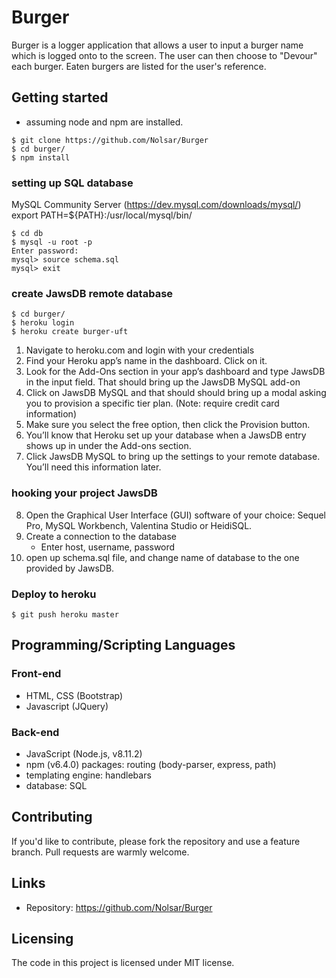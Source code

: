 # Burger

Burger is a logger application that allows a user to input a burger name which is logged onto to the screen. The user can then choose to "Devour" each burger. Eaten burgers are listed for the user's reference.

## Getting started
- assuming node and npm are installed. 

```shell
$ git clone https://github.com/Nolsar/Burger
$ cd burger/
$ npm install
```
### setting up SQL database
MySQL Community Server (https://dev.mysql.com/downloads/mysql/)
export PATH=${PATH}:/usr/local/mysql/bin/

```shell
$ cd db
$ mysql -u root -p
Enter password:
mysql> source schema.sql
mysql> exit
```
### create JawsDB remote database
```shell
$ cd burger/
$ heroku login
$ heroku create burger-uft
```
  1) Navigate to heroku.com and login with your credentials
  2) Find your Heroku app’s name in the dashboard. Click on it.
  3) Look for the Add-Ons section in your app’s dashboard and type JawsDB in the input field. That should bring up the JawsDB MySQL add-on
  4) Click on JawsDB MySQL and that should should bring up a modal asking you to provision a specific tier plan. (Note: require credit card information)
  5) Make sure you select the free option, then click the Provision button.
  6) You’ll know that Heroku set up your database when a JawsDB entry shows up in under the Add-ons section.
  7) Click JawsDB MySQL to bring up the settings to your remote database. You’ll need this information later.

### hooking your project JawsDB
  8) Open the Graphical User Interface (GUI) software of your choice: Sequel Pro, MySQL Workbench, Valentina Studio or HeidiSQL.
  9) Create a connection to the database
     * Enter host, username, password
  10) open up schema.sql file, and change name of database to the one provided by JawsDB.

### Deploy to heroku
```shell
$ git push heroku master
```

## Programming/Scripting Languages
### Front-end
- HTML, CSS (Bootstrap)
- Javascript (JQuery)

### Back-end
- JavaScript (Node.js, v8.11.2)
- npm (v6.4.0) packages: routing (body-parser, express, path)
- templating engine: handlebars
- database: SQL

## Contributing

If you'd like to contribute, please fork the repository and use a feature
branch. Pull requests are warmly welcome.

## Links

- Repository: https://github.com/Nolsar/Burger
<!-- - Deployed site: - -->

## Licensing

The code in this project is licensed under MIT license.